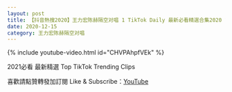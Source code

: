 ```yaml
---
layout: post
title: 【抖音熱搜2020】王力宏陈赫隔空对唱 1 TikTok Daily 最新必看精選合集2020 12 15
date: 2020-12-15
category: 王力宏陈赫隔空对唱
---
```


{% include youtube-video.html id="CHVPAhpfVEk" %}

2021必看 最新精選 Top TikTok Trending Clips

喜歡請點贊轉發加訂閱 Like & Subscribe：[YouTube](https://www.youtube.com/channel/UCAoR7VcanIPd04uEq_GIylA/videos)

